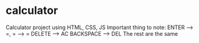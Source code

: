 # calculator
Calculator project using HTML, CSS, JS
Important thing to note:
ENTER   -->     =, 
 =       -->    =
DELETE   -->    AC
BACKSPACE  -->  DEL
The rest are the same

